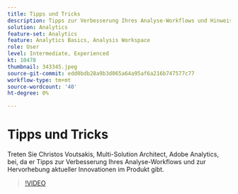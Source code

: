 ```yaml
---
title: Tipps und Tricks
description: Tipps zur Verbesserung Ihres Analyse-Workflows und Hinweise zu den neuesten Innovationen in der Adobe Analytics
solution: Analytics
feature-set: Analytics
feature: Analytics Basics, Analysis Workspace
role: User
level: Intermediate, Experienced
kt: 10478
thumbnail: 343345.jpeg
source-git-commit: edd0bdb28a9b3d065a64a95af6a216b747577c77
workflow-type: tm+mt
source-wordcount: '40'
ht-degree: 0%

---
```


# Tipps und Tricks

Treten Sie Christos Voutsakis, Multi-Solution Architect, Adobe Analytics, bei, da er Tipps zur Verbesserung Ihres Analyse-Workflows und zur Hervorhebung aktueller Innovationen im Produkt gibt.

>[!VIDEO](https://video.tv.adobe.com/v/343345/?quality=12&learn=on)
